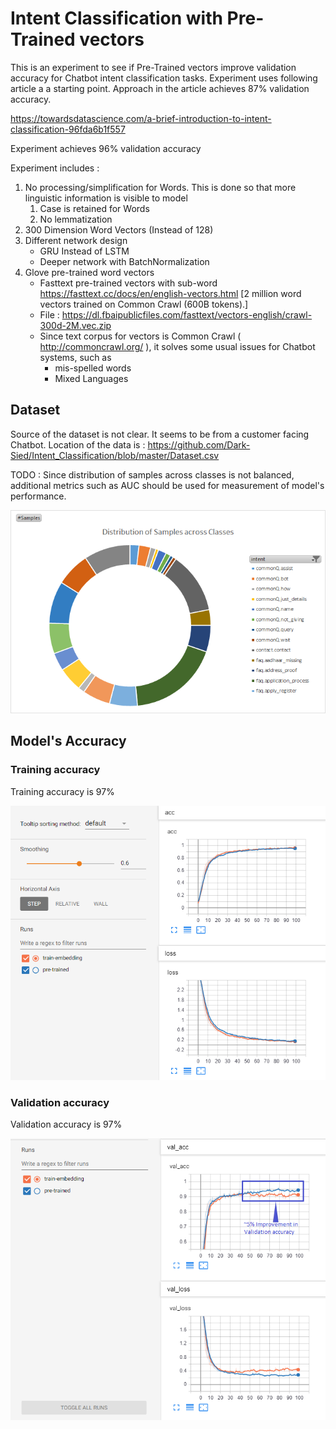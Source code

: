 # Intent Classification with Pre-Trained vectors #

This is an experiment to see if Pre-Trained vectors improve validation accuracy for Chatbot intent classification tasks.  Experiment uses following article a a starting point.  Approach in the article achieves 87% validation accuracy.

https://towardsdatascience.com/a-brief-introduction-to-intent-classification-96fda6b1f557

Experiment achieves 96% validation accuracy  

Experiment includes :

 1. No processing/simplification for Words. This is done so that more linguistic information is visible to model
	 1. Case is retained for Words
	 2. No lemmatization 
 2.  300 Dimension Word Vectors (Instead of 128)
 3. Different network  design
	 - GRU Instead of LSTM 
	 - Deeper network with BatchNormalization
4. Glove pre-trained word vectors
	- Fasttext pre-trained vectors with sub-word  https://fasttext.cc/docs/en/english-vectors.html [2 million word vectors trained on Common Crawl (600B tokens).]
	- File : https://dl.fbaipublicfiles.com/fasttext/vectors-english/crawl-300d-2M.vec.zip
	- Since text corpus for vectors is Common Crawl  ( http://commoncrawl.org/ ), it solves some usual issues for Chatbot systems, such as
	  - mis-spelled words  
	  - Mixed Languages 
	    
## Dataset ##

Source of the dataset is not clear. It seems to be from a customer facing Chatbot.  Location of the data is : https://github.com/Dark-Sied/Intent_Classification/blob/master/Dataset.csv

TODO : Since distribution of samples across classes is not balanced, additional metrics such as AUC should be used for measurement of model's performance.

![Class Imbalance](images/class_imbalance.png)
 

## Model's Accuracy ##

### Training accuracy ###

Training accuracy is 97%

![Training Accuracy](images/train_accuracy_loss.png)


### Validation accuracy ###

Validation accuracy is 97%

![Training Accuracy](images/val_accuracy_loss.png)
	     
